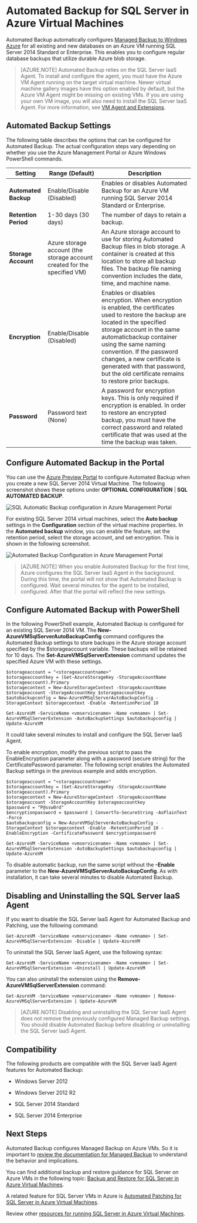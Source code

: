 <properties 
   pageTitle="Automated Backup for SQL Server in Azure Virtual Machines"
   description="Explains the Automated Backup feature for SQL Server running in Azure Virtual Machines."
   services="virtual-machines"
   documentationCenter="na"
   authors="rothja"
   manager="jeffreyg"
   editor="monicar" />
<tags 
   ms.service="virtual-machines"
   ms.date="08/05/2015"
   wacn.date="" />

# Automated Backup for SQL Server in Azure Virtual Machines

Automated Backup automatically configures [Managed Backup to Windows Azure](https://msdn.microsoft.com/zh-cn/library/dn449496.aspx) for all existing and new databases on an Azure VM running SQL Server 2014 Standard or Enterprise. This enables you to configure regular database backups that utilize durable Azure blob storage.

>[AZURE.NOTE] Automated Backup relies on the SQL Server IaaS Agent. To install and configure the agent, you must have the Azure VM Agent running on the target virtual machine. Newer virtual machine gallery images have this option enabled by default, but the Azure VM Agent might be missing on existing VMs. If you are using your own VM image, you will also need to install the SQL Server IaaS Agent. For more information, see [VM Agent and Extensions](http://azure.microsoft.com/blog/2014/04/15/vm-agent-and-extensions-part-2/).

## Automated Backup Settings

The following table describes the options that can be configured for Automated Backup. The actual configuration steps vary depending on whether you use the Azure Management Portal or Azure Windows PowerShell commands.

|Setting|Range (Default)|Description|
|---|---|---|
|**Automated Backup**|Enable/Disable (Disabled)|Enables or disables Automated Backup for an Azure VM running SQL Server 2014 Standard or Enterprise.|
|**Retention Period**|1-30 days (30 days)|The number of days to retain a backup.|
|**Storage Account**|Azure storage account (the storage account created for the specified VM)|An Azure storage account to use for storing Automated Backup files in blob storage. A container is created at this location to store all backup files. The backup file naming convention includes the date, time, and machine name.|
|**Encryption**|Enable/Disable (Disabled)|Enables or disables encryption. When encryption is enabled, the certificates used to restore the backup are located in the specified storage account in the same automaticbackup container using the same naming convention. If the password changes, a new certificate is generated with that password, but the old certificate remains to restore prior backups.|
|**Password**|Password text (None)|A password for encryption keys. This is only required if encryption is enabled. In order to restore an encrypted backup, you must have the correct password and related certificate that was used at the time the backup was taken.|

## Configure Automated Backup in the Portal

You can use the [Azure Preview Portal](https://portal.azure.com/) to configure Automated Backup when you create a new SQL Server 2014 Virtual Machine. The following screenshot shows these options under **OPTIONAL CONFIGURATION** | **SQL AUTOMATED BACKUP**.

![SQL Automatic Backup configuration in Azure Management Portal](./media/virtual-machines-sql-server-automated-backup/IC778483.jpg)

For existing SQL Server 2014 virtual machines, select the **Auto backup** settings in the **Configuration** section of the virtual machine properties. In the **Automated backup** window, you can enable the feature, set the retention period, select the storage account, and set encryption. This is shown in the following screenshot.

![Automated Backup Configuration in Azure Management Portal](./media/virtual-machines-sql-server-automated-backup/IC792133.jpg)

>[AZURE.NOTE] When you enable Automated Backup for the first time, Azure configures the SQL Server IaaS Agent in the background. During this time, the portal will not show that Automated Backup is configured. Wait several minutes for the agent to be installed, configured. After that the portal will reflect the new settings.

## Configure Automated Backup with PowerShell

In the following PowerShell example, Automated Backup is configured for an existing SQL Server 2014 VM. The **New-AzureVMSqlServerAutoBackupConfig** command configures the Automated Backup settings to store backups in the Azure storage account specified by the $storageaccount variable. These backups will be retained for 10 days. The **Set-AzureVMSqlServerExtension** command updates the specified Azure VM with these settings.

    $storageaccount = "<storageaccountname>"
    $storageaccountkey = (Get-AzureStorageKey -StorageAccountName $storageaccount).Primary
    $storagecontext = New-AzureStorageContext -StorageAccountName $storageaccount -StorageAccountKey $storageaccountkey
    $autobackupconfig = New-AzureVMSqlServerAutoBackupConfig -StorageContext $storagecontext -Enable -RetentionPeriod 10
    
    Get-AzureVM -ServiceName <vmservicename> -Name <vmname> | Set-AzureVMSqlServerExtension -AutoBackupSettings $autobackupconfig | Update-AzureVM

It could take several minutes to install and configure the SQL Server IaaS Agent.

To enable encryption, modify the previous script to pass the EnableEncryption parameter along with a password (secure string) for the CertificatePassword parameter. The following script enables the Automated Backup settings in the previous example and adds encryption.

    $storageaccount = "<storageaccountname>"
    $storageaccountkey = (Get-AzureStorageKey -StorageAccountName $storageaccount).Primary
    $storagecontext = New-AzureStorageContext -StorageAccountName $storageaccount -StorageAccountKey $storageaccountkey
    $password = "P@ssw0rd"
    $encryptionpassword = $password | ConvertTo-SecureString -AsPlainText -Force  
    $autobackupconfig = New-AzureVMSqlServerAutoBackupConfig -StorageContext $storagecontext -Enable -RetentionPeriod 10 -EnableEncryption -CertificatePassword $encryptionpassword
    
    Get-AzureVM -ServiceName <vmservicename> -Name <vmname> | Set-AzureVMSqlServerExtension -AutoBackupSettings $autobackupconfig | Update-AzureVM 

To disable automatic backup, run the same script without the **-Enable** parameter to the **New-AzureVMSqlServerAutoBackupConfig**. As with installation, it can take several minutes to disable Automated Backup.

## Disabling and Uninstalling the SQL Server IaaS Agent

If you want to disable the SQL Server IaaS Agent for Automated Backup and Patching, use the following command:

    Get-AzureVM -ServiceName <vmservicename> -Name <vmname> | Set-AzureVMSqlServerExtension -Disable | Update-AzureVM

To uninstall the SQL Server IaaS Agent, use the following syntax:

    Get-AzureVM -ServiceName <vmservicename> -Name <vmname> | Set-AzureVMSqlServerExtension –Uninstall | Update-AzureVM

You can also uninstall the extension using the **Remove-AzureVMSqlServerExtension** command:

    Get-AzureVM -ServiceName <vmservicename> -Name <vmname> | Remove-AzureVMSqlServerExtension | Update-AzureVM

>[AZURE.NOTE] Disabling and uninstalling the SQL Server IaaS Agent does not remove the previously configured Managed Backup settings. You should disable Automated Backup before disabling or uninstalling the SQL Server IaaS Agent.

## Compatibility

The following products are compatible with the SQL Server IaaS Agent features for Automated Backup:

- Windows Server 2012

- Windows Server 2012 R2

- SQL Server 2014 Standard

- SQL Server 2014 Enterprise

## Next Steps

Automated Backup configures Managed Backup on Azure VMs. So it is important to [review the documentation for Managed Backup](https://msdn.microsoft.com/zh-cn/library/dn449496.aspx) to understand the behavior and implications.

You can find additional backup and restore guidance for SQL Server on Azure VMs in the following topic: [Backup and Restore for SQL Server in Azure Virtual Machines](/documentation/articles/virtual-machines-sql-server-backup-and-restore).

A related feature for SQL Server VMs in Azure is [Automated Patching for SQL Server in Azure Virtual Machines](/documentation/articles/virtual-machines-sql-server-automated-patching).

Review other [resources for running SQL Server in Azure Virtual Machines](/documentation/articles/virtual-machines-sql-server-infrastructure-services).
